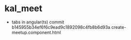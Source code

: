 # kal_meet

+ tabs in angular(ts)
commit b145955b34ef6f6c9ead9c1892098c4fb8b6d93a
create-meetup.component.html
